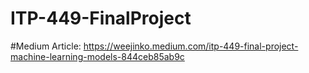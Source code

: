 # ITP-449-FinalProject

#Medium Article: https://weejinko.medium.com/itp-449-final-project-machine-learning-models-844ceb85ab9c


